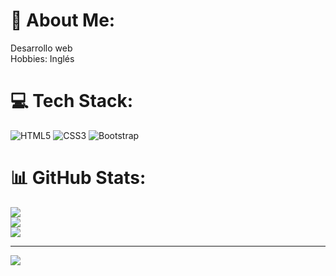 # 💫 About Me:
Desarrollo web<br>Hobbies: Inglés


# 💻 Tech Stack:
![HTML5](https://img.shields.io/badge/html5-%23E34F26.svg?style=for-the-badge&logo=html5&logoColor=white) ![CSS3](https://img.shields.io/badge/css3-%231572B6.svg?style=for-the-badge&logo=css3&logoColor=white) ![Bootstrap](https://img.shields.io/badge/bootstrap-%23563D7C.svg?style=for-the-badge&logo=bootstrap&logoColor=white)
# 📊 GitHub Stats:
![](https://github-readme-stats.vercel.app/api?username=mariadelrosariogorostiaga&theme=dark&hide_border=false&include_all_commits=false&count_private=false)<br/>
![](https://github-readme-streak-stats.herokuapp.com/?user=mariadelrosariogorostiaga&theme=dark&hide_border=false)<br/>
![](https://github-readme-stats.vercel.app/api/top-langs/?username=mariadelrosariogorostiaga&theme=dark&hide_border=false&include_all_commits=false&count_private=false&layout=compact)

---
[![](https://visitcount.itsvg.in/api?id=mariadelrosariogorostiaga&icon=0&color=0)](https://visitcount.itsvg.in)

<!-- Proudly created with GPRM ( https://gprm.itsvg.in ) -->
